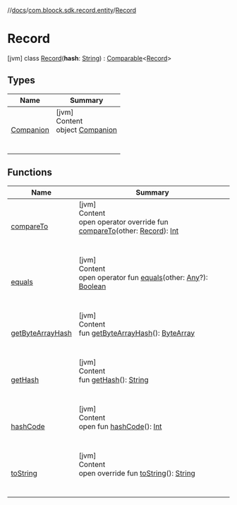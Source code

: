 //[docs](../../index.md)/[com.bloock.sdk.record.entity](../index.md)/[Record](index.md)



# Record  
 [jvm] class [Record](index.md)(**hash**: [String](https://kotlinlang.org/api/latest/jvm/stdlib/kotlin/-string/index.html)) : [Comparable](https://kotlinlang.org/api/latest/jvm/stdlib/kotlin/-comparable/index.html)<[Record](index.md)>    


## Types  
  
|  Name|  Summary| 
|---|---|
| <a name="com.bloock.sdk.record.entity/Record.Companion///PointingToDeclaration/"></a>[Companion](-companion/index.md)| <a name="com.bloock.sdk.record.entity/Record.Companion///PointingToDeclaration/"></a>[jvm]  <br>Content  <br>object [Companion](-companion/index.md)  <br><br><br>


## Functions  
  
|  Name|  Summary| 
|---|---|
| <a name="com.bloock.sdk.record.entity/Record/compareTo/#com.bloock.sdk.record.entity.Record/PointingToDeclaration/"></a>[compareTo](compare-to.md)| <a name="com.bloock.sdk.record.entity/Record/compareTo/#com.bloock.sdk.record.entity.Record/PointingToDeclaration/"></a>[jvm]  <br>Content  <br>open operator override fun [compareTo](compare-to.md)(other: [Record](index.md)): [Int](https://kotlinlang.org/api/latest/jvm/stdlib/kotlin/-int/index.html)  <br><br><br>
| <a name="kotlin/Any/equals/#kotlin.Any?/PointingToDeclaration/"></a>[equals](../../com.bloock.sdk.shared.entity.exception/-invalid-argument-exception/index.md#%5Bkotlin%2FAny%2Fequals%2F%23kotlin.Any%3F%2FPointingToDeclaration%2F%5D%2FFunctions%2F-101246078)| <a name="kotlin/Any/equals/#kotlin.Any?/PointingToDeclaration/"></a>[jvm]  <br>Content  <br>open operator fun [equals](../../com.bloock.sdk.shared.entity.exception/-invalid-argument-exception/index.md#%5Bkotlin%2FAny%2Fequals%2F%23kotlin.Any%3F%2FPointingToDeclaration%2F%5D%2FFunctions%2F-101246078)(other: [Any](https://kotlinlang.org/api/latest/jvm/stdlib/kotlin/-any/index.html)?): [Boolean](https://kotlinlang.org/api/latest/jvm/stdlib/kotlin/-boolean/index.html)  <br><br><br>
| <a name="com.bloock.sdk.record.entity/Record/getByteArrayHash/#/PointingToDeclaration/"></a>[getByteArrayHash](get-byte-array-hash.md)| <a name="com.bloock.sdk.record.entity/Record/getByteArrayHash/#/PointingToDeclaration/"></a>[jvm]  <br>Content  <br>fun [getByteArrayHash](get-byte-array-hash.md)(): [ByteArray](https://kotlinlang.org/api/latest/jvm/stdlib/kotlin/-byte-array/index.html)  <br><br><br>
| <a name="com.bloock.sdk.record.entity/Record/getHash/#/PointingToDeclaration/"></a>[getHash](get-hash.md)| <a name="com.bloock.sdk.record.entity/Record/getHash/#/PointingToDeclaration/"></a>[jvm]  <br>Content  <br>fun [getHash](get-hash.md)(): [String](https://kotlinlang.org/api/latest/jvm/stdlib/kotlin/-string/index.html)  <br><br><br>
| <a name="kotlin/Any/hashCode/#/PointingToDeclaration/"></a>[hashCode](../../com.bloock.sdk.shared.entity.exception/-invalid-argument-exception/index.md#%5Bkotlin%2FAny%2FhashCode%2F%23%2FPointingToDeclaration%2F%5D%2FFunctions%2F-101246078)| <a name="kotlin/Any/hashCode/#/PointingToDeclaration/"></a>[jvm]  <br>Content  <br>open fun [hashCode](../../com.bloock.sdk.shared.entity.exception/-invalid-argument-exception/index.md#%5Bkotlin%2FAny%2FhashCode%2F%23%2FPointingToDeclaration%2F%5D%2FFunctions%2F-101246078)(): [Int](https://kotlinlang.org/api/latest/jvm/stdlib/kotlin/-int/index.html)  <br><br><br>
| <a name="com.bloock.sdk.record.entity/Record/toString/#/PointingToDeclaration/"></a>[toString](to-string.md)| <a name="com.bloock.sdk.record.entity/Record/toString/#/PointingToDeclaration/"></a>[jvm]  <br>Content  <br>open override fun [toString](to-string.md)(): [String](https://kotlinlang.org/api/latest/jvm/stdlib/kotlin/-string/index.html)  <br><br><br>

